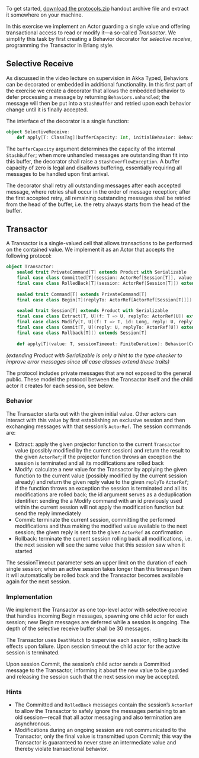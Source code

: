 To get started, [download the protocols.zip](https://moocs.scala-lang.org/~dockermoocs/handouts/scala-3/protocols.zip) handout archive file and extract it somewhere on your machine.

In this exercise we implement an Actor guarding a single value and offering transactional access to read or modify it—a so-called *Transactor*. We simplify this task by first creating a Behavior decorator for *selective receive*, programming the Transactor in Erlang style.

## Selective Receive

As discussed in the video lecture on supervision in Akka Typed,  Behaviors can be decorated or embedded in additional functionality. In  this first part of the exercise we create a decorator that allows the embedded behavior to defer processing a message by returning `Behaviors.unhandled`; the message will then be put into a `StashBuffer` and retried upon each behavior change until it is finally accepted.

The interface of the decorator is a single function:

```scala
object SelectiveReceive:
    def apply[T: ClassTag](bufferCapacity: Int, initialBehavior: Behavior[T]): Behavior[T] = ???
```

The `bufferCapacity` argument determines the capacity of the internal `StashBuffer`; when more unhandled messages are outstanding than fit into this buffer, the decorator shall raise a `StashOverflowException`. A buffer capacity of zero is legal and disallows buffering, essentially requiring all messages to be handled upon first arrival.

The decorator shall retry all outstanding messages after each  accepted message, where retries shall occur in the order of message  reception; after the first accepted retry, all remaining outstanding  messages shall be retried from the head of the buffer, i.e. the retry always starts from the head of the buffer.

## Transactor

A Transactor is a single-valued cell that allows transactions to be  performed on the contained value. We implement it as an Actor that  accepts the following protocol:

```scala
object Transactor:
    sealed trait PrivateCommand[T] extends Product with Serializable
    final case class Committed[T](session: ActorRef[Session[T]], value: T) extends PrivateCommand[T]
    final case class RolledBack[T](session: ActorRef[Session[T]]) extends PrivateCommand[T]
    
    sealed trait Command[T] extends PrivateCommand[T]
    final case class Begin[T](replyTo: ActorRef[ActorRef[Session[T]]]) extends Command[T]
    
    sealed trait Session[T] extends Product with Serializable
    final case class Extract[T, U](f: T => U, replyTo: ActorRef[U]) extends Session[T]
    final case class Modify[T, U](f: T => T, id: Long, reply: U, replyTo: ActorRef[U]) extends Session[T]     
    final case class Commit[T, U](reply: U, replyTo: ActorRef[U]) extends Session[T]     
    final case class Rollback[T]() extends Session[T]      
    
    def apply[T](value: T, sessionTimeout: FiniteDuration): Behavior[Command[T]] = ???
```

*(extending Product with Serializable is only a hint to the type checker to improve error messages since all case classes extend these traits)*

The protocol includes private messages that are not exposed to the  general public. These model the protocol between the Transactor itself  and the child actor it creates for each session, see below.

### Behavior

The Transactor starts out with the given initial value. Other actors  can interact with this value by first establishing an exclusive session  and then exchanging messages with that session’s `ActorRef`. The session commands are:

- Extract: apply the given projector function to the  current `Transactor` value (possibly modified by the current session) and  return the result to the given `ActorRef`; if the projector function throws an exception the session is terminated and all its modifications are rolled back
- Modify: calculate a new value for the Transactor by  applying the given function to the current value (possibly modified by  the current session already) and return the given reply value to the  given `replyTo` `ActorRef`; if the function throws an exception the session is terminated and all its modifications are rolled back; the id argument serves as a deduplication identifier: sending the a Modify command with an id previously used within the current session will not apply the modification function but send the reply immediately
- Commit: terminate the current session, committing the  performed modifications and thus making the modified value available to  the next session; the given reply is sent to the given `ActorRef` as confirmation
- Rollback: terminate the current session rolling back  all modifications, i.e. the next session will see the same value that  this session saw when it started

The sessionTimeout parameter sets an upper limit on the duration of each  single session; when an active session takes longer than this timespan  then it will automatically be rolled back and the Transactor becomes  available again for the next session.

### Implementation

We implement the Transactor as one top-level actor with selective receive that handles incoming Begin messages, spawning one child actor for each session; new Begin messages are deferred while a session is ongoing. The depth of the selective receive buffer shall be 30 messages.

The Transactor uses `DeathWatch` to supervise each session, rolling back its effects upon failure. Upon session timeout the child actor for the active session is terminated.

Upon session Commit, the session’s child actor sends a Committed  message to the Transactor, informing it about the new value to be  guarded and releasing the session such that the next session may be  accepted.

### Hints

- The Committed and `RolledBack` messages contain the session’s `ActorRef` to  allow the Transactor to safely ignore the messages pertaining to an old  session—recall that all actor messaging and also termination are  asynchronous.
- Modifications during an ongoing session are not communicated to the Transactor, only the final value is transmitted upon Commit; this way the Transactor is guaranteed to never store an intermediate value and thereby violate transactional behavior.